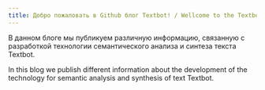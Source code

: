 ```yaml
---
title: Добро пожаловать в Github блог Textbot! / Wellcome to the Textbot Github blog!
---
```

В данном блоге мы публикуем различную информацию, связанную с разработкой технологии семантического анализа и синтеза текста Textbot.

In this blog we publish different information about the development of the technology for semantic analysis and synthesis of text Textbot.
